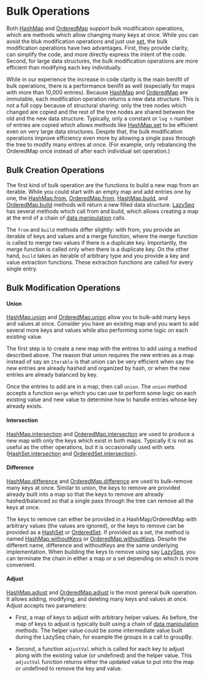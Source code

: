 # Bulk Operations

Both [HashMap](api/hashmap) and [OrderedMap](api/orderedmap) support bulk modification operations,
which are methods which allow changing many keys at once. While you can avoid the bluk modification
operations and just use [set](api/hashmap#set), the bulk modification operations have two advantages.
First, they provide clarity, can simplify the code, and more directly express the intent of the code.
Second, for large data structures, the bulk modification operations are more efficient than modifying
each key individually.

While in our experience the increase in code clarity is the main benifit of bulk operations,
there is a performance benifit as well (especially for maps with more than 10,000 entries).
Because [HashMap](api/HashMap) and [OrderedMap](api/OrderedMap) are immutable,
each modification operation returns a new data structure. This is not a full
copy because of structural sharing: only the tree nodes which changed are copied
and the rest of the tree nodes are shared between the old and the new data
structure. Typically, only a constant or `log n` number of entries are copied
which allows methods like [HashMap.set](api/HashMap.mdx#set) to be efficient
even on very large data structures. Despite that, the bulk modification operations
improve efficiency even more by allowing a single pass through the tree to modify many
entires at once. (For example, only rebalancing the OrderedMap once instead of
after each individual set operation.)

## Bulk Creation Operations

The first kind of bulk operation are the functions to build a new map from an
iterable. While you could start with an empty map and add entries one by one,
the [HashMap.from](api/hashmap#from), [OrderedMap.from](api/orderedmap#from),
[HashMap.build](api/hashmap#build), and [OrderedMap.build](api/orderedmap#build)
methods will return a new filled data structure. [LazySeq](api/lazyseq) has
several methods which call from and build, which allows creating a map at the
end of a chain of [data manipulation](data-manipulation) calls.

The `from` and `build` methods differ slightly: with from, you provide an iterable of keys and
values and a merge function, where the merge function is called to merge two values if there
is a duplicate key. Importantly, the merge function is called only when there is a duplicate key.
On the other hand, `build` takes an iterable of arbitrary type and you provide a key and value
extraction functions. These extraction functions are called for every single entry.

## Bulk Modification Operations

#### Union

[HashMap.union](api/hashmap#union) and [OrderedMap.union](api/orderedmap#union) allow you to bulk-add
many keys and values at once. Consider you have an existing map and you want to add several more keys
and values while also performing some logic on each existing value.

The first step is to create a new map with the entires to add using a method
described above. The reason that union requires the new entries as a map
instead of say an `Iterable` is that union can be very efficient when say the
new entries are already hashed and organized by hash, or when the new entries
are already balanced by key.

Once the entries to add are in a map, then call `union`. The `union` method accepts
a function `merge` which you can use to perform some logic on each existing value
and new value to determine how to handle entries whose key already exists.

#### Intersection

[HashMap.intersection](api/hashmap#intersection) and [OrderedMap.intersection](api/orderedmap#intersection)
are used to produce a new map with only the keys which exist in both maps. Typically it is not as useful
as the other operations, but it is occasionally used with sets ([HashSet.intersection](api/hashset#intersection)
and [OrderedSet.intersection](api/orderedset#intersection)).

#### Difference

[HashMap.difference](api/hashmap#difference) and [OrderedMap.difference](api/orderedmap#difference)
are used to bulk-remove many keys at once. Similar to union, the keys to remove are provided
already built into a map so that the keys to remove are already hashed/balanced so that
a single pass through the tree can remove all the keys at once.

The keys to remove can either be provided in a HashMap/OrderedMap with arbitrary
values (the values are ignored), or the keys to remove can be provided as a
[HashSet](api/hashset) or [OrderedSet](api/orderedset). If provided as a set,
the method is named [HashMap.withoutKeys](api/hashmap#withoutKeys) or
[OrderedMap.withoutKeys](api/orderedmap#withoutKeys). Despite the different
name, difference and withoutKeys are the same underlying implementation. When building
the keys to remove using say [LazySeq](api/lazyseq), you can terminate the chain in either
a map or a set depending on which is more convenient.

#### Adjust

[HashMap.adjust](api/hashmap#adjust) and [OrderedMap.adjust](api/orderedmap#adjust) is the most general
bulk operation. It allows adding, modifying, and deleting many keys and values at once. Adjust accepts
two parameters:

- First, a map of keys to adjust with arbitrary helper values. As before, the map of keys to adjust
  is typically built using a chain of [data manipulation](data-manipulation) methods. The helper value could
  be some intermediate value built during the LazySeq chain, for example the groups in a call to groupBy.

- Second, a function `adjustVal` which is called for each key to adjust along with the existing value (or undefined)
  and the helper value. This `adjustVal` function returns either the updated value to put into the map or undefined
  to remove the key and value.
